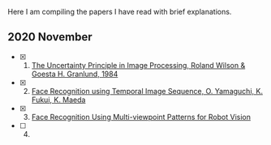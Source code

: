 Here I am compiling the papers I have read with brief explanations.

## 2020 November
- [x] 1. [The Uncertainty Principle in Image Processing, Roland Wilson & Goesta H. Granlund, 1984](https://sci-hub.do/https://ieeexplore.ieee.org/document/4767599)
- [x] 2. [Face Recognition using Temporal Image Sequence, O. Yamaguchi, K. Fukui, K. Maeda](http://www.cvlab.cs.tsukuba.ac.jp/~kfukui/english/epapers/fg1998.pdf)
- [x] 3. [Face Recognition Using Multi-viewpoint Patterns for Robot Vision](http://www.cvlab.cs.tsukuba.ac.jp/~kfukui/english/epapers/isrrModifiedwithHeaders.pdf)
- [ ] 4. 

